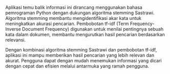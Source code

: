 
Aplikasi temu balik informasi ini dirancang menggunakan bahasa pemrograman Python dengan dukungan algoritma stemming Sastrawi. Algoritma stemming membantu mengidentifikasi akar kata untuk meningkatkan akurasi pencarian. Pembobotan tf-idf (Term Frequency-Inverse Document Frequency) digunakan untuk menilai pentingnya sebuah kata dalam dokumen, membantu mengurutkan hasil pencarian berdasarkan relevansi.

Dengan kombinasi algoritma stemming Sastrawi dan pembobotan tf-idf, aplikasi ini mampu memberikan hasil pencarian yang lebih relevan dan akurat. Pengguna dapat dengan mudah menemukan informasi yang dicari dengan cepat dan efisien melalui antarmuka yang ramah pengguna.
